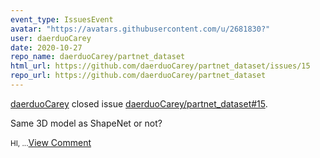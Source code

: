 ```yaml
---
event_type: IssuesEvent
avatar: "https://avatars.githubusercontent.com/u/2681830?"
user: daerduoCarey
date: 2020-10-27
repo_name: daerduoCarey/partnet_dataset
html_url: https://github.com/daerduoCarey/partnet_dataset/issues/15
repo_url: https://github.com/daerduoCarey/partnet_dataset
---
```


<a href='https://github.com/daerduoCarey' target='_blank'>daerduoCarey</a> closed issue <a href='https://github.com/daerduoCarey/partnet_dataset/issues/15' target='_blank'>daerduoCarey/partnet_dataset#15</a>.

<p>Same 3D model as ShapeNet or not?</p><small>HI,...</small><a href='https://github.com/daerduoCarey/partnet_dataset/issues/15' target='_blank'>View Comment</a>